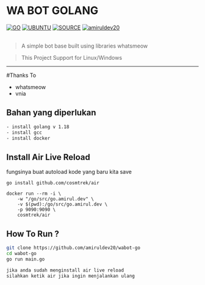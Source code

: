 # WA BOT GOLANG
[![GO](https://img.shields.io/badge/golang-v1.18-blue)](https://go.dev/) [![UBUNTU](https://img.shields.io/badge/ubuntu-v20.04-orange)](https://releases.ubuntu.com/impish/) [![SOURCE](https://img.shields.io/badge/tulir-2.2208.14-lightgrey)](https://github.com/tulir/whatsmeow) [![amiruldev20](https://img.shields.io/badge/WA-ME.svg)](https://wa.me/687852104) <br><br>
> A simple bot base built using libraries whatsmeow

> This Project Support for Linux/Windows

----
#Thanks To
- whatsmeow
- vnia

## Bahan yang diperlukan
```bash
- install golang v 1.18
- install gcc
- install docker
```

## Install Air Live Reload
fungsinya buat autoload kode yang baru kita save
```
go install github.com/cosmtrek/air

docker run --rm -i \
    -w "/go/src/go.amirul.dev" \
    -v $(pwd):/go/src/go.amirul.dev \
    -p 9090:9090 \
    cosmtrek/air
```

## How To Run ?
```bash
git clone https://github.com/amiruldev20/wabot-go
cd wabot-go
go run main.go

jika anda sudah menginstall air live reload
silahkan ketik air jika ingin menjalankan ulang
```
